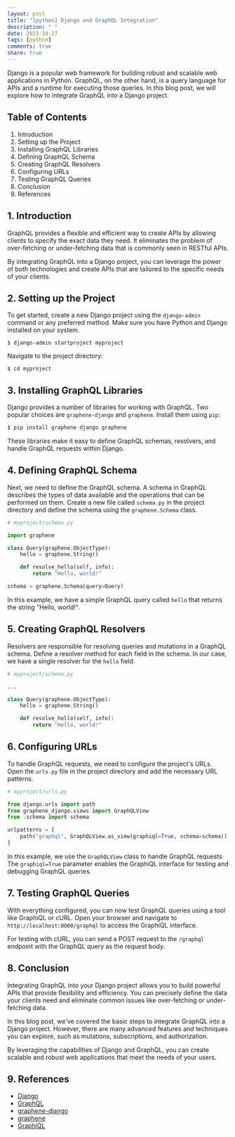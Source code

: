 ```yaml
---
layout: post
title: "[python] Django and GraphQL Integration"
description: " "
date: 2023-10-27
tags: [python]
comments: true
share: true
---
```


Django is a popular web framework for building robust and scalable web applications in Python. GraphQL, on the other hand, is a query language for APIs and a runtime for executing those queries. In this blog post, we will explore how to integrate GraphQL into a Django project.

## Table of Contents
1. Introduction
2. Setting up the Project
3. Installing GraphQL Libraries
4. Defining GraphQL Schema
5. Creating GraphQL Resolvers
6. Configuring URLs
7. Testing GraphQL Queries
8. Conclusion
9. References

## 1. Introduction

GraphQL provides a flexible and efficient way to create APIs by allowing clients to specify the exact data they need. It eliminates the problem of over-fetching or under-fetching data that is commonly seen in RESTful APIs.

By integrating GraphQL into a Django project, you can leverage the power of both technologies and create APIs that are tailored to the specific needs of your clients.

## 2. Setting up the Project

To get started, create a new Django project using the `django-admin` command or any preferred method. Make sure you have Python and Django installed on your system.

```
$ django-admin startproject myproject
```

Navigate to the project directory:

```
$ cd myproject
```

## 3. Installing GraphQL Libraries

Django provides a number of libraries for working with GraphQL. Two popular choices are `graphene-django` and `graphene`. Install them using `pip`:

```python
$ pip install graphene-django graphene
```

These libraries make it easy to define GraphQL schemas, resolvers, and handle GraphQL requests within Django.

## 4. Defining GraphQL Schema

Next, we need to define the GraphQL schema. A schema in GraphQL describes the types of data available and the operations that can be performed on them. Create a new file called `schema.py` in the project directory and define the schema using the `graphene.Schema` class.

```python
# myproject/schema.py

import graphene

class Query(graphene.ObjectType):
    hello = graphene.String()

    def resolve_hello(self, info):
        return "Hello, world!"

schema = graphene.Schema(query=Query)
```

In this example, we have a simple GraphQL query called `hello` that returns the string "Hello, world!".

## 5. Creating GraphQL Resolvers

Resolvers are responsible for resolving queries and mutations in a GraphQL schema. Define a resolver method for each field in the schema. In our case, we have a single resolver for the `hello` field.

```python
# myproject/schema.py

...

class Query(graphene.ObjectType):
    hello = graphene.String()

    def resolve_hello(self, info):
        return "Hello, world!"
```

## 6. Configuring URLs

To handle GraphQL requests, we need to configure the project's URLs. Open the `urls.py` file in the project directory and add the necessary URL patterns.

```python
# myproject/urls.py

from django.urls import path
from graphene_django.views import GraphQLView
from .schema import schema

urlpatterns = [
    path("graphql", GraphQLView.as_view(graphiql=True, schema=schema)),
]
```

In this example, we use the `GraphQLView` class to handle GraphQL requests. The `graphiql=True` parameter enables the GraphiQL interface for testing and debugging GraphQL queries.

## 7. Testing GraphQL Queries

With everything configured, you can now test GraphQL queries using a tool like GraphiQL or cURL. Open your browser and navigate to `http://localhost:8000/graphql` to access the GraphiQL interface.

For testing with cURL, you can send a POST request to the `/graphql` endpoint with the GraphQL query as the request body.

## 8. Conclusion

Integrating GraphQL into your Django project allows you to build powerful APIs that provide flexibility and efficiency. You can precisely define the data your clients need and eliminate common issues like over-fetching or under-fetching data.

In this blog post, we've covered the basic steps to integrate GraphQL into a Django project. However, there are many advanced features and techniques you can explore, such as mutations, subscriptions, and authorization.

By leveraging the capabilities of Django and GraphQL, you can create scalable and robust web applications that meet the needs of your users.

## 9. References

- [Django](https://www.djangoproject.com/)
- [GraphQL](https://graphql.org/)
- [graphene-django](https://docs.graphene-python.org/projects/django/en/latest/)
- [graphene](https://docs.graphene-python.org/)
- [GraphiQL](https://github.com/graphql/graphiql)